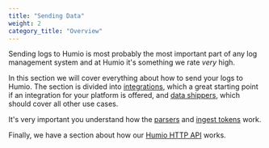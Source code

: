 ```yaml
---
title: "Sending Data"
weight: 2
category_title: "Overview"
---
```


Sending logs to Humio is most probably the most important part of any log management system and at Humio it's something
we rate *very* high.

In this section we will cover everything about how to send your logs to Humio. The section is divided into
[integrations](/sending_logs_to_humio/integrations/), which a great starting point if an integration for your platform is
offered, and [data shippers](/sending_logs_to_humio/log_shippers/), which should cover all other use cases.

It's very important you understand how the [parsers](/sending_logs_to_humio/parsers/) and
[ingest tokens](/sending_logs_to_humio/ingest_tokens) work.

Finally, we have a section about how our [Humio HTTP API](/sending_logs_to_humio/transport/http_api/) works.
